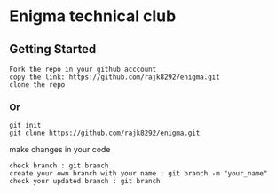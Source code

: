 # Enigma technical club

## Getting Started
    Fork the repo in your github acccount
    copy the link: https://github.com/rajk8292/enigma.git
    clone the repo

### Or
    
    git init
    git clone https://github.com/rajk8292/enigma.git

make changes in your code

    check branch : git branch
    create your own branch with your name : git branch -m "your_name"    
    check your updated branch : git branch

